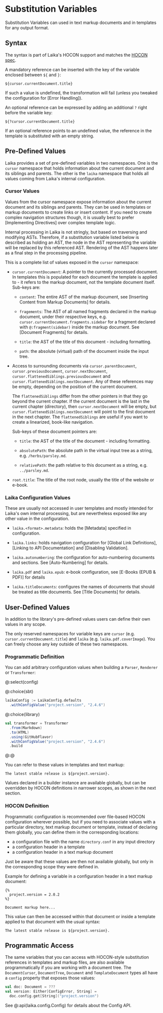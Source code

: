 
Substitution Variables
======================

Substitution Variables can used in text markup documents and in templates for any output format.


Syntax
------

The syntax is part of Laika's HOCON support and matches the [HOCON spec].

A mandatory reference can be inserted with the key of the variable enclosed between `${` and `}`:

```laika-html
${cursor.currentDocument.title}
```

If such a value is undefined, the transformation will fail (unless you tweaked the configuration for [Error Handling]).

An optional reference can be expressed by adding an additional `?` right before the variable key:

```laika-html
${?cursor.currentDocument.title}
```

If an optional reference points to an undefined value, the reference in the template is substituted with an empty string.

[HOCON spec]: https://github.com/lightbend/config/blob/master/HOCON.md


Pre-Defined Values
------------------

Laika provides a set of pre-defined variables in two namespaces.
One is the `cursor` namespace that holds information about the current document and its siblings and parents.
The other is the `laika` namespace that holds all values coming from Laika's internal configuration.


### Cursor Values

Values from the cursor namespace expose information about the current document and its siblings and parents.
They can be used in templates or markup documents to create links or insert content.
If you need to create complex navigation structures though, it is usually best to prefer [Implementing Directives]
over complex template logic.

Internal processing in Laika is not stringly, but based on traversing and modifying ASTs. 
Therefore, if a substitution variable listed below is described as holding an AST, 
the node in the AST representing the variable will be replaced by this referenced AST.
Rendering of the AST happens later as a final step in the processing pipeline.

This is a complete list of values exposed in the `cursor` namespace:

* `cursor.currentDocument`: A pointer to the currently processed document.
  In templates this is populated for each document the template is applied to - 
  it refers to the markup document, not the template document itself.
  Sub-keys are:
  
    * `content`: The entire AST of the markup document, see [Inserting Content from Markup Documents] for details.
    
    * `fragements`: The AST of all named fragments declared in the markup document, under their respective keys,
      e.g. `cursor.currentDocument.fragments.sidebar` for a fragment declared with `@:fragment(sidebar)` inside
      the markup document. See [Document Fragments] for details.

    * `title`: the AST of the title of this document - including formatting.

    * `path`: the absolute (virtual) path of the document inside the input tree.
    
* Access to surrounding documents via `cursor.parentDocument`, `cursor.previousDocument`, `cursor.nextDocument`,
  `cursor.flattenedSiblings.previousDocument` and `cursor.flattenedSiblings.nextDocument`.
  Any of these references may be empty, depending on the position of the current document.
  
  The `flattenedSiblings` differ from the other pointers in that they go beyond the current chapter.
  If the current document is the last in the current chapter (directory), then `cursor.nextDocument` will be empty,
  but `cursor.flattenedSiblings.nextDocument` will point to the first document in the next chapter.
  The `flattenedSiblings` are useful if you want to create a linearized, book-like navigation.
  
  Sub-keys of these document pointers are:
  
    * `title`: the AST of the title of the document - including formatting.
    
    * `absolutePath`: the absolute path in the virtual input tree as a string, e.g. `/herbs/parsley.md`.
    
    * `relativePath`: the path relative to this document as a string, e.g. `../parsley.md`.
    
* `root.title`: The title of the root node, usually the title of the website or e-book.
    

### Laika Configuration Values

These are usually not accessed in user templates and mostly intended for Laika's own internal processing, 
but are nevertheless exposed like any other value in the configuration.

* `laika.<format>.metadata`: holds the [Metadata] specified in configuration.

* `laika.links`: holds navigation configuration for [Global Link Definitions], [Linking to API Documentation]
  and [Disabling Validation].

* `laika.autonumbering`: the configuration for auto-numbering documents and sections. 
  See [Auto-Numbering] for details.

* `laika.pdf` and `laika.epub`: e-book configuration, see [E-Books (EPUB & PDF)] for details

* `laika.titleDocuments`: configures the names of documents that should be treated as title documents.
  See [Title Documents] for details.  


User-Defined Values
-------------------

In addition to the library's pre-defined values users can define their own values in any scope.

The only reserved namespaces for variable keys are `cursor` (e.g. `cursor.currentDocument.title`)
and `laika` (e.g. `laika.pdf.coverImage`). 
You can freely choose any key outside of these two namespaces.


### Programmatic Definition

You can add arbitrary configuration values when building a `Parser`, `Renderer` or `Transformer`:

@:select(config)

@:choice(sbt)
```scala
laikaConfig := LaikaConfig.defaults
  .withConfigValue("project.version", "2.4.6")
```

@:choice(library)
```scala
val transformer = Transformer
  .from(Markdown)
  .to(HTML)
  .using(GitHubFlavor)
  .withConfigValue("project.version", "2.4.6")
  .build
```
@:@

You can refer to these values in templates and text markup:

```laika-html
The latest stable release is ${project.version}.
```

Values declared in a builder instance are available globally, 
but can be overridden by HOCON definitions in narrower scopes, as shown in the next section.


### HOCON Definition

Programmatic configuration is recommended over file-based HOCON configuration wherever possible, 
but if you need to associate values with a particular directory, text markup document or template, 
instead of declaring them globally, you can define them in the corresponding locations:

- a configuration file with the name `directory.conf` in any input directory
- a configuration header in a template
- a configuration header in a text markup document 

Just be aware that these values are then not available globally, 
but only in the corresponding scope they were defined in.

Example for defining a variable in a configuration header in a text markup document:

```laika-md
{%
  project.version = 2.0.2
%}

Document markup here...
```

This value can then be accessed within that document or inside a template applied to that document
with the usual syntax:

```laika-html
The latest stable release is ${project.version}.
```


Programmatic Access
-------------------

The same variables that you can access with HOCON-style substitution references in templates and markup files,
are also available programmatically if you are working with a document tree. 
The `DocumentCursor`, `DocumentTree`, `Document` and `TemplateDocument` types 
all have a `config` property that exposes those values:

```scala
val doc: Document = ???
val version: Either[ConfigError, String] = 
  doc.config.get[String]("project.version")
```

See @:api(laika.config.Config) for details about the Config API.

